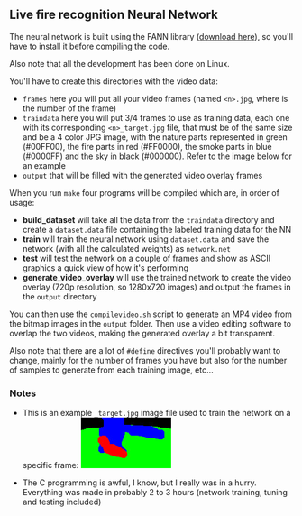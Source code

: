 ## Live fire recognition Neural Network

The neural network is built using the FANN library ([download here](http://leenissen.dk/fann/wp/download/)), so you'll have to install it before compiling the code.

Also note that all the development has been done on Linux.

You'll have to create this directories with the video data:
+ `frames` here you will put all your video frames (named `<n>.jpg`, where <n> is the number of the frame)
+ `traindata` here you will put 3/4 frames to use as training data, each one with its corresponding `<n>_target.jpg` file, that must be of the same size and be a 4 color JPG image, with the nature parts represented in green (#00FF00), the fire parts in red (#FF0000), the smoke parts in blue (#0000FF) and the sky in black (#000000). Refer to the image below for an example
+ `output` that will be filled with the generated video overlay frames

When you run `make` four programs will be compiled which are, in order of usage:

+ **build_dataset** will take all the data from the `traindata` directory and create a `dataset.data` file containing the labeled training data for the NN
+ **train** will train the neural network using `dataset.data` and save the network (with all the calculated weights) as `network.net`
+ **test** will test the network on a couple of frames and show as ASCII graphics a quick view of how it's performing
+ **generate_video_overlay** will use the trained network to create the video overlay (720p resolution, so 1280x720 images) and output the frames in the `output` directory

You can then use the `compilevideo.sh` script to generate an MP4 video from the bitmap images in the `output` folder. Then use a video editing software to overlap the two videos, making the generated overlay a bit transparent.

Also note that there are a lot of `#define` directives you'll probably want to change, mainly for the number of frames you have but also for the number of samples to generate from each training image, etc...

### Notes
+ This is an example `_target.jpg` image file used to train the network on a specific frame: ![](https://github.com/gdelazzari/SpaceApps2017/raw/master/Images/nn_target_example.jpg)

+ The C programming is awful, I know, but I really was in a hurry. Everything was made in probably 2 to 3 hours (network training, tuning and testing included)
